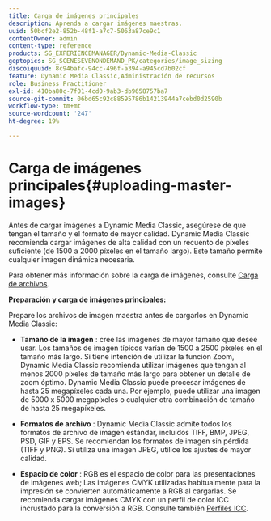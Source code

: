 ```yaml
---
title: Carga de imágenes principales
description: Aprenda a cargar imágenes maestras.
uuid: 50bcf2e2-852b-48f1-a7c7-5063a87ce9c1
contentOwner: admin
content-type: reference
products: SG_EXPERIENCEMANAGER/Dynamic-Media-Classic
geptopics: SG_SCENESEVENONDEMAND_PK/categories/image_sizing
discoiquuid: 8c94bafc-94cc-496f-a394-a945cd7b02cf
feature: Dynamic Media Classic,Administración de recursos
role: Business Practitioner
exl-id: 410ba80c-7f01-4cd0-9ab3-db9658757ba7
source-git-commit: 06bd65c92c88595786b14213944a7cebd0d2590b
workflow-type: tm+mt
source-wordcount: '247'
ht-degree: 19%

---
```


# Carga de imágenes principales{#uploading-master-images}

Antes de cargar imágenes a Dynamic Media Classic, asegúrese de que tengan el tamaño y el formato de mayor calidad. Dynamic Media Classic recomienda cargar imágenes de alta calidad con un recuento de píxeles suficiente (de 1500 a 2000 píxeles en el tamaño largo). Este tamaño permite cualquier imagen dinámica necesaria.

Para obtener más información sobre la carga de imágenes, consulte [Carga de archivos](uploading-files.md#uploading_files).

**Preparación y carga de imágenes principales:**

Prepare los archivos de imagen maestra antes de cargarlos en Dynamic Media Classic:

* **Tamaño de la imagen** : cree las imágenes de mayor tamaño que desee usar. Los tamaños de imagen típicos varían de 1500 a 2500 píxeles en el tamaño más largo. Si tiene intención de utilizar la función Zoom, Dynamic Media Classic recomienda utilizar imágenes que tengan al menos 2000 píxeles de tamaño más largo para obtener un detalle de zoom óptimo. Dynamic Media Classic puede procesar imágenes de hasta 25 megapíxeles cada una. Por ejemplo, puede utilizar una imagen de 5000 x 5000 megapíxeles o cualquier otra combinación de tamaño de hasta 25 megapíxeles.

* **Formatos de archivo** : Dynamic Media Classic admite todos los formatos de archivo de imagen estándar, incluidos TIFF, BMP, JPEG, PSD, GIF y EPS. Se recomiendan los formatos de imagen sin pérdida (TIFF y PNG). Si utiliza una imagen JPEG, utilice los ajustes de mayor calidad.

* **Espacio de color** : RGB es el espacio de color para las presentaciones de imágenes web; Las imágenes CMYK utilizadas habitualmente para la impresión se convierten automáticamente a RGB al cargarlas. Se recomienda cargar imágenes CMYK con un perfil de color ICC incrustado para la conversión a RGB. Consulte también [Perfiles ICC](/help/icc-profiles.md).
